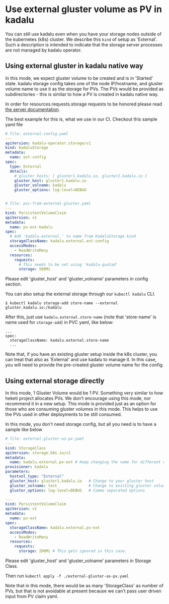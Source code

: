 # Use external gluster volume as PV in kadalu

You can still use kadalu even when you have your storage nodes outside
of the kubernetes (k8s) cluster. We describe this `kind` of setup as
'External'. Such a description is intended to indicate that the storage
server processes are not managed by kadalu operator.

## Using external gluster in kadalu native way

In this mode, we expect gluster volume to be created and is in 'Started' state.
kadalu storage config takes one of the node IP/hostname, and gluster volume name
to use it as the storage for PVs. The PVs would be provided as subdirectories -
this is similar to how a PV is created in kadalu native way.

In order for resources.requests.storage requests to be honored please read [the server documentation](../server/README.md).

The best example for this is, what we use in our CI. Checkout this
sample yaml file

```yaml
# file: external-config.yaml
---
apiVersion: kadalu-operator.storage/v1
kind: KadaluStorage
metadata:
  name: ext-config
spec:
  type: External
  details:
    # gluster_hosts: [ gluster1.kadalu.io, gluster2.kadalu.io ]
    gluster_host: gluster1.kadalu.io
    gluster_volname: kadalu
    gluster_options: log-level=DEBUG


# file: pvc-from-external-gluster.yaml
---
kind: PersistentVolumeClaim
apiVersion: v1
metadata:
  name: pv-ext-kadalu
spec:
  # Add 'kadalu.external.' to name from KadaluStorage kind
  storageClassName: kadalu.external.ext-config
  accessModes:
    - ReadWriteMany
  resources:
    requests:
      # This needs to be set using 'kadalu-quotad'
      storage: 500Mi

```

Please edit 'gluster_host' and 'gluster_volname' parameters in config section.

You can also setup the external storage through our `kubectl kadalu` CLI.

```console
$ kubectl kadalu storage-add store-name --external gluster.kadalu.io:/kadalu
```

After this, just use `kadalu.external.store-name` (note that 'store-name' is
name used for `storage-add`) in PVC yaml, like below:

```
...
spec:
  storageClassName: kadalu.external.store-name
  ...
```

Note that, if you have an existing gluster setup inside the k8s cluster, you can
treat that also as 'External' and use kadalu to manage it. In this case, you
will need to provide the pre-created gluster volume name for the config.


## Using external storage directly

In this mode, 1 Gluster Volume would be 1 PV. Something very similar to how heketi
project allocates PVs. We don't encourage using this mode, nor recommend it in a
new setup. This mode is provided just as an option for those who are consuming
gluster volumes in this mode. This helps to use the PVs used in other deployments
to be still consumed.

In this mode, you don't need storage config, but all you need is to have a sample
like below

```yaml
# file: external-gluster-as-pv.yaml
---
kind: StorageClass
apiVersion: storage.k8s.io/v1
metadata:
  name: kadalu.external.pv-ext # Keep changing the name for different volumes
provisioner: kadalu
parameters:
  hostvol_type: "External"
  gluster_host: gluster1.kadalu.io   # Change to your gluster host
  gluster_volname: test              # Change to existing gluster volume
  gluster_options: log-level=DEBUG   # Comma separated options

---
kind: PersistentVolumeClaim
apiVersion: v1
metadata:
  name: pv-ext
spec:
  storageClassName: kadalu.external.pv-ext
  accessModes:
    - ReadWriteMany
  resources:
    requests:
      storage: 200Mi # This gets ignored in this case.
```

Please edit 'gluster_host' and 'gluster_volname' parameters in Storage Class.

Then run `kubectl apply -f ./external-gluster-as-pv.yaml`

Note that in this mode, there would be as many 'StorageClass' as number of PVs, but
that is not avoidable at present because we can't pass user driven input from PV claim
yaml.
